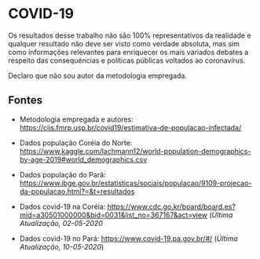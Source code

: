 # COVID-19

Os resultados desse trabalho não são 100% representativos da realidade e qualquer resultado não deve ser visto como verdade absoluta, mas sim como informações relevantes para enriquecer os mais variados debates a respeito das consequências e políticas públicas voltados ao coronavírus.

Declaro que não sou autor da metodologia empregada.

## Fontes

- Metodologia empregada e autores: https://ciis.fmrp.usp.br/covid19/estimativa-de-populacao-infectada/

- Dados população Coréia do Norte: https://www.kaggle.com/lachmann12/world-population-demographics-by-age-2019#world_demographics.csv

- Dados população do Pará: https://www.ibge.gov.br/estatisticas/sociais/populacao/9109-projecao-da-populacao.html?=&t=resultados 

- Dados covid-19 na Coréia: https://www.cdc.go.kr/board/board.es?mid=a30501000000&bid=0031&list_no=367167&act=view (_Última Atualização, 02-05-2020_

- Dados covid-19 no Pará: https://www.covid-19.pa.gov.br/#/ (_Última Atualização, 10-05-2020_)


